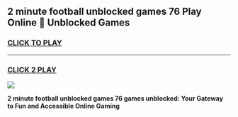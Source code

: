 
## 2 minute football unblocked games 76 Play Online 👋 Unblocked Games
<h3>
<a href="https://premium.freeplayer.one?title=2_minute_football_unblocked_games_76&ref=19F">CLICK TO PLAY</a></h3>
<hr>

<h3>
<a href="https://premium.freeplayer.one?title=2_minute_football_unblocked_games_76&ref=19F">CLICK 2 PLAY</a>
  
</h3>

<a href="https://premium.freeplayer.one?title=2_minute_football_unblocked_games_76&ref=19F"><img src="https://clearcache.store/games.png"></a>


**2 minute football unblocked games 76 games unblocked: Your Gateway to Fun and Accessible Online Gaming**
